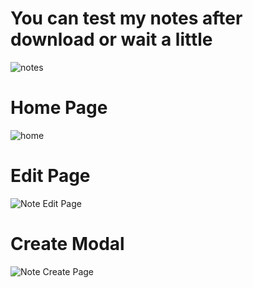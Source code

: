 # You can test my notes after download or wait a little

![notes](https://user-images.githubusercontent.com/96797238/230118468-01fa132e-1a52-4e1e-939a-e1a18899b3c5.png)


# Home Page
![home](https://user-images.githubusercontent.com/96797238/235015511-47bd8aea-51d6-4bce-b3f5-9874caac9329.jpg)

# Edit Page
![Note Edit Page](https://user-images.githubusercontent.com/96797238/235013746-c4152193-db7d-4d3b-890c-d7959ff22d80.jpg)

# Create Modal
![Note Create Page](https://user-images.githubusercontent.com/96797238/235013769-bd824191-f297-49aa-a527-4d07301cc06e.jpg)
